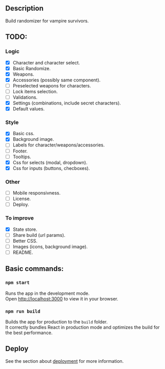 
## Description

Build randomizer for vampire survivors.

## TODO:
### Logic
- [x] Character and character select.
- [x] Basic Randomize.
- [x] Weapons.
- [x] Accessories (possibly same component).
- [ ] Preselected weapons for characters.
- [ ] Lock items selection.
- [ ] Validations.
- [x] Settings (combinations, include secret characters).
- [x] Default values.
### Style
- [x] Basic css.
- [x] Background image.
- [ ] Labels for character/weapons/accessories.
- [ ] Footer.
- [ ] Tooltips.
- [x] Css for selects (modal, dropdown).
- [x] Css for inputs (buttons, checboxes).
### Other
- [ ] Mobile responsivness.
- [ ] License.
- [ ] Deploy.
### To improve
- [x] State store.
- [ ] Share build (url params).
- [ ] Better CSS.
- [ ] Images (icons, background image).
- [ ] README.

## Basic commands:

### `npm start`

Runs the app in the development mode.\
Open [http://localhost:3000](http://localhost:3000) to view it in your browser.

### `npm run build`

Builds the app for production to the `build` folder.\
It correctly bundles React in production mode and optimizes the build for the best performance.

## Deploy
See the section about [deployment](https://facebook.github.io/create-react-app/docs/deployment) for more information.